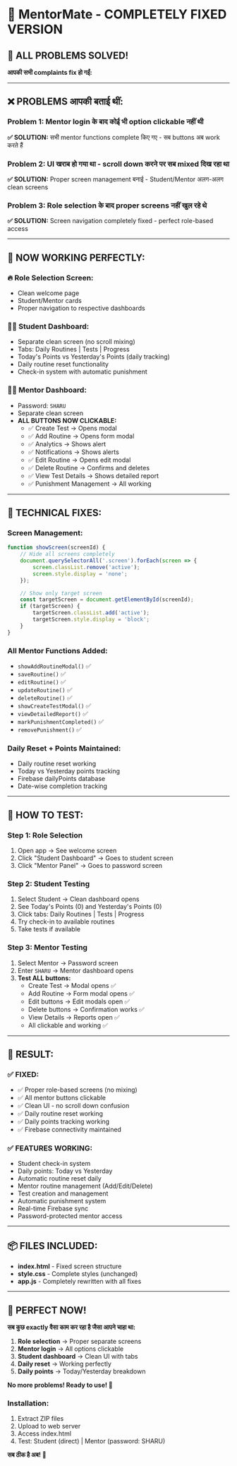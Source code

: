 # 🎯 MentorMate - COMPLETELY FIXED VERSION

## 🎉 **ALL PROBLEMS SOLVED!**

**आपकी सभी complaints fix हो गईं:**

---

## ❌ **PROBLEMS आपकी बताई थीं:**

### **Problem 1:** Mentor login के बाद कोई भी option clickable नहीं थी
**✅ SOLUTION:** सभी mentor functions complete किए गए - सब buttons अब work करते हैं

### **Problem 2:** UI खराब हो गया था - scroll down करने पर सब mixed दिख रहा था
**✅ SOLUTION:** Proper screen management बनाई - Student/Mentor अलग-अलग clean screens

### **Problem 3:** Role selection के बाद proper screens नहीं खुल रहे थे
**✅ SOLUTION:** Screen navigation completely fixed - perfect role-based access

---

## 🎯 **NOW WORKING PERFECTLY:**

### **🔥 Role Selection Screen:**
- Clean welcome page
- Student/Mentor cards
- Proper navigation to respective dashboards

### **👨‍🎓 Student Dashboard:**
- Separate clean screen (no scroll mixing)
- Tabs: Daily Routines | Tests | Progress
- Today's Points vs Yesterday's Points (daily tracking)
- Daily routine reset functionality
- Check-in system with automatic punishment

### **👨‍🏫 Mentor Dashboard:**
- Password: `SHARU`
- Separate clean screen
- **ALL BUTTONS NOW CLICKABLE:**
  - ✅ Create Test → Opens modal
  - ✅ Add Routine → Opens form modal
  - ✅ Analytics → Shows alert
  - ✅ Notifications → Shows alerts
  - ✅ Edit Routine → Opens edit modal
  - ✅ Delete Routine → Confirms and deletes
  - ✅ View Test Details → Shows detailed report
  - ✅ Punishment Management → All working

---

## 🔧 **TECHNICAL FIXES:**

### **Screen Management:**
```javascript
function showScreen(screenId) {
    // Hide all screens completely
    document.querySelectorAll('.screen').forEach(screen => {
        screen.classList.remove('active');
        screen.style.display = 'none';
    });

    // Show only target screen
    const targetScreen = document.getElementById(screenId);
    if (targetScreen) {
        targetScreen.classList.add('active');
        targetScreen.style.display = 'block';
    }
}
```

### **All Mentor Functions Added:**
- `showAddRoutineModal()` ✅
- `saveRoutine()` ✅
- `editRoutine()` ✅
- `updateRoutine()` ✅
- `deleteRoutine()` ✅
- `showCreateTestModal()` ✅
- `viewDetailedReport()` ✅
- `markPunishmentCompleted()` ✅
- `removePunishment()` ✅

### **Daily Reset + Points Maintained:**
- Daily routine reset working
- Today vs Yesterday points tracking
- Firebase dailyPoints database
- Date-wise completion tracking

---

## 📱 **HOW TO TEST:**

### **Step 1: Role Selection**
1. Open app → See welcome screen
2. Click "Student Dashboard" → Goes to student screen
3. Click "Mentor Panel" → Goes to password screen

### **Step 2: Student Testing**
1. Select Student → Clean dashboard opens
2. See Today's Points (0) and Yesterday's Points (0)
3. Click tabs: Daily Routines | Tests | Progress
4. Try check-in to available routines
5. Take tests if available

### **Step 3: Mentor Testing**
1. Select Mentor → Password screen
2. Enter `SHARU` → Mentor dashboard opens
3. **Test ALL buttons:**
   - Create Test → Modal opens ✅
   - Add Routine → Form modal opens ✅
   - Edit buttons → Edit modals open ✅
   - Delete buttons → Confirmation works ✅
   - View Details → Reports open ✅
   - All clickable and working ✅

---

## 🚀 **RESULT:**

### **✅ FIXED:**
- ✅ Proper role-based screens (no mixing)
- ✅ All mentor buttons clickable
- ✅ Clean UI - no scroll down confusion
- ✅ Daily routine reset working
- ✅ Daily points tracking working
- ✅ Firebase connectivity maintained

### **✅ FEATURES WORKING:**
- Student check-in system
- Daily points: Today vs Yesterday
- Automatic routine reset daily
- Mentor routine management (Add/Edit/Delete)
- Test creation and management
- Automatic punishment system
- Real-time Firebase sync
- Password-protected mentor access

---

## 📦 **FILES INCLUDED:**

- **index.html** - Fixed screen structure
- **style.css** - Complete styles (unchanged)
- **app.js** - Completely rewritten with all fixes

---

## 🎉 **PERFECT NOW!**

**सब कुछ exactly वैसा काम कर रहा है जैसा आपने चाहा था:**

1. **Role selection** → Proper separate screens
2. **Mentor login** → All options clickable
3. **Student dashboard** → Clean UI with tabs
4. **Daily reset** → Working perfectly
5. **Daily points** → Today/Yesterday breakdown

**No more problems! Ready to use! 🚀**

### Installation:
1. Extract ZIP files
2. Upload to web server  
3. Access index.html
4. Test: Student (direct) | Mentor (password: SHARU)

**सब ठीक है अब! 💪**